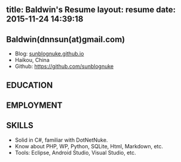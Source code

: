 title: Baldwin's Resume
layout: resume
date: 2015-11-24 14:39:18
---

## Baldwin(dnnsun(at)gmail.com)
- Blog: [sunblognuke.github.io](http://sunblognuke.github.io)
- Haikou, China
- Github: https://github.com/sunblognuke

## EDUCATION

## EMPLOYMENT

## SKILLS

- Solid in C#, familiar with DotNetNuke.
- Know about PHP, WP, Python, SQLite, Html, Markdown, etc.
- Tools: Eclipse, Android Studio, Visual Studio, etc.

